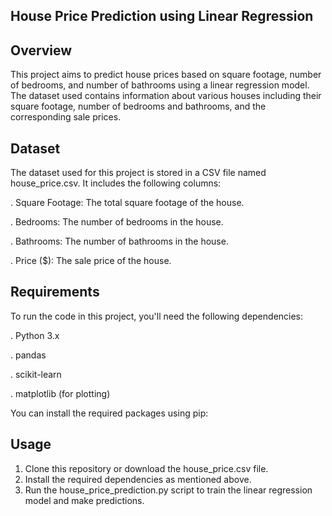 **House Price Prediction using Linear Regression**
-----------------------------------------------------------------
**Overview**
-----------------------------------------------------------------
This project aims to predict house prices based on square footage, number of bedrooms, and number of bathrooms using a linear regression model. The dataset used contains information about various houses including their square footage, number of bedrooms and bathrooms, and the corresponding sale prices.

**Dataset**
-----------------------------------------------------------------
The dataset used for this project is stored in a CSV file named house_price.csv. It includes the following columns:

. Square Footage: The total square footage of the house.

. Bedrooms: The number of bedrooms in the house.

. Bathrooms: The number of bathrooms in the house.

. Price ($): The sale price of the house.

**Requirements**
-----------------------------------------------------------------
To run the code in this project, you'll need the following dependencies:

. Python 3.x

. pandas

. scikit-learn

. matplotlib (for plotting)


You can install the required packages using pip:


**Usage**
------------------------------------------------------------------
  1. Clone this repository or download the house_price.csv file.
2. Install the required dependencies as mentioned above.
3. Run the house_price_prediction.py script to train the linear regression model and make predictions.
